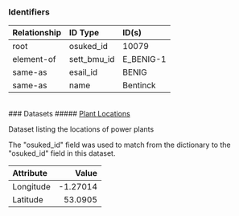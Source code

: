 ### Identifiers

| Relationship   | ID Type     | ID(s)     |
|:---------------|:------------|:----------|
| root           | osuked_id   | 10079     |
| element-of     | sett_bmu_id | E_BENIG-1 |
| same-as        | esail_id    | BENIG     |
| same-as        | name        | Bentinck  |

<br>
### Datasets
##### <a href="https://raw.githubusercontent.com/OSUKED/Dictionary-Datasets/main/datasets/plant-locations/datapackage.json">Plant Locations</a>

Dataset listing the locations of power plants

The "osuked_id" field was used to match from the dictionary to the "osuked_id" field in this dataset.

| Attribute   |    Value |
|:------------|---------:|
| Longitude   | -1.27014 |
| Latitude    | 53.0905  |
